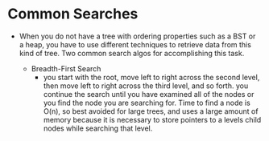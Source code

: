 # Common Searches

- When you do not have a tree with ordering properties such as a BST or a heap, you have to use different
  techniques to retrieve data from this kind of tree. Two common search algos for accomplishing this task.

  - Breadth-First Search
    - you start with the root, move left to right across the second level, then move left to right across the
      third level, and so forth. you continue the search until you have examined all of the nodes or you find the node you are searching for. Time to find a node is O(n), so best avoided for large trees, and uses a large amount of memory because it is necessary to store pointers to a levels child nodes while searching that level.

